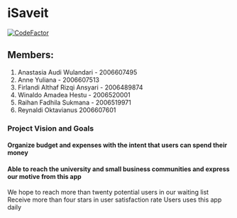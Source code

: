 # iSaveit
[![CodeFactor](https://www.codefactor.io/repository/github/ppl-waffar/isaveit-flutter/badge)](https://www.codefactor.io/repository/github/ppl-waffar/isaveit-flutter)
## Members:
1. Anastasia Audi Wulandari - 2006607495
2. Anne Yuliana - 2006607513
3. Firlandi Althaf Rizqi Ansyari - 2006489874
4. Winaldo Amadea Hestu - 2006520001
5. Raihan Fadhila Sukmana - 2006519971
6. Reynaldi Oktavianus 2006607601

### Project Vision and Goals
#### Organize budget and expenses with the intent that users can spend their money
#### Able to reach the university and small business communities and express our motive from this app
We hope to reach more than twenty potential users in our waiting list
Receive more than four stars in user satisfaction rate
Users uses this app daily 
